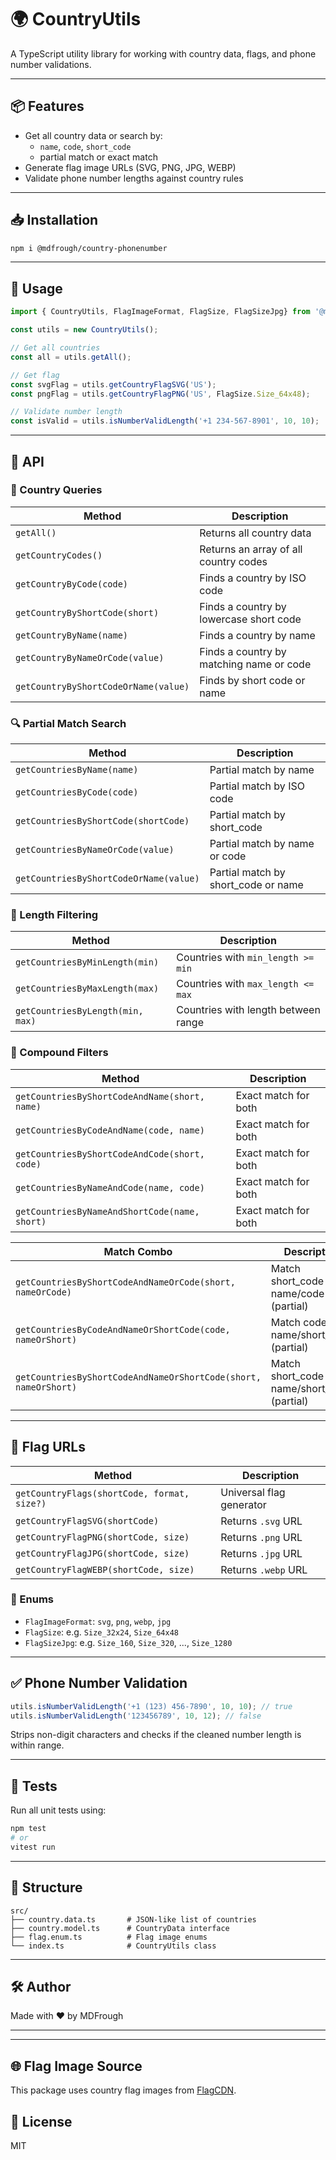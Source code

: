# 🌍 CountryUtils
A TypeScript utility library for working with country data, flags, and phone number validations.

---

## 📦 Features

- Get all country data or search by:
  - `name`, `code`, `short_code`
  - partial match or exact match
- Generate flag image URLs (SVG, PNG, JPG, WEBP)
- Validate phone number lengths against country rules

---

## 📥 Installation

```bash
npm i @mdfrough/country-phonenumber
```

---

## 📄 Usage

```ts
import { CountryUtils, FlagImageFormat, FlagSize, FlagSizeJpg} from '@mdfrough/country-phonenumber';

const utils = new CountryUtils();

// Get all countries
const all = utils.getAll();

// Get flag
const svgFlag = utils.getCountryFlagSVG('US');
const pngFlag = utils.getCountryFlagPNG('US', FlagSize.Size_64x48);

// Validate number length
const isValid = utils.isNumberValidLength('+1 234-567-8901', 10, 10);
```

---

## 🧩 API

### 📘 Country Queries

| Method | Description |
|--------|-------------|
| `getAll()` | Returns all country data |
| `getCountryCodes()` | Returns an array of all country codes |
| `getCountryByCode(code)` | Finds a country by ISO code |
| `getCountryByShortCode(short)` | Finds a country by lowercase short code |
| `getCountryByName(name)` | Finds a country by name |
| `getCountryByNameOrCode(value)` | Finds a country by matching name or code |
| `getCountryByShortCodeOrName(value)` | Finds by short code or name |

### 🔍 Partial Match Search

| Method | Description |
|--------|-------------|
| `getCountriesByName(name)` | Partial match by name |
| `getCountriesByCode(code)` | Partial match by ISO code |
| `getCountriesByShortCode(shortCode)` | Partial match by short_code |
| `getCountriesByNameOrCode(value)` | Partial match by name or code |
| `getCountriesByShortCodeOrName(value)` | Partial match by short_code or name |

### 🧮 Length Filtering

| Method | Description |
|--------|-------------|
| `getCountriesByMinLength(min)` | Countries with `min_length >= min` |
| `getCountriesByMaxLength(max)` | Countries with `max_length <= max` |
| `getCountriesByLength(min, max)` | Countries with length between range |

### 🧠 Compound Filters

| Method | Description |
|--------|-------------|
| `getCountriesByShortCodeAndName(short, name)` | Exact match for both |
| `getCountriesByCodeAndName(code, name)` | Exact match for both |
| `getCountriesByShortCodeAndCode(short, code)` | Exact match for both |
| `getCountriesByNameAndCode(name, code)` | Exact match for both |
| `getCountriesByNameAndShortCode(name, short)` | Exact match for both |

| Match Combo | Description |
|-------------|-------------|
| `getCountriesByShortCodeAndNameOrCode(short, nameOrCode)` | Match short_code AND name/code (partial) |
| `getCountriesByCodeAndNameOrShortCode(code, nameOrShort)` | Match code AND name/short_code (partial) |
| `getCountriesByShortCodeAndNameOrShortCode(short, nameOrShort)` | Match short_code AND name/short_code (partial) |

---

## 🏁 Flag URLs

| Method | Description |
|--------|-------------|
| `getCountryFlags(shortCode, format, size?)` | Universal flag generator |
| `getCountryFlagSVG(shortCode)` | Returns `.svg` URL |
| `getCountryFlagPNG(shortCode, size)` | Returns `.png` URL |
| `getCountryFlagJPG(shortCode, size)` | Returns `.jpg` URL |
| `getCountryFlagWEBP(shortCode, size)` | Returns `.webp` URL |

### 🔢 Enums

- `FlagImageFormat`: `svg`, `png`, `webp`, `jpg`
- `FlagSize`: e.g. `Size_32x24`, `Size_64x48`
- `FlagSizeJpg`: e.g. `Size_160`, `Size_320`, ..., `Size_1280`

---

## ✅ Phone Number Validation

```ts
utils.isNumberValidLength('+1 (123) 456-7890', 10, 10); // true
utils.isNumberValidLength('123456789', 10, 12); // false
```

Strips non-digit characters and checks if the cleaned number length is within range.

---

## 🧪 Tests

Run all unit tests using:

```bash
npm test
# or
vitest run
```

---

## 📁 Structure

```
src/
├── country.data.ts       # JSON-like list of countries
├── country.model.ts      # CountryData interface
├── flag.enum.ts          # Flag image enums
└── index.ts              # CountryUtils class
```

---

## 🛠 Author

Made with ❤️ by MDFrough

---


---

## 🌐 Flag Image Source

This package uses country flag images from [FlagCDN](https://flagcdn.com/).


## 📄 License

MIT